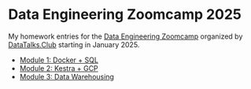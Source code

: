 # Data Engineering Zoomcamp 2025

My homework entries for the [Data Engineering Zoomcamp](https://github.com/DataTalksClub/data-engineering-zoomcamp) organized by [DataTalks.Club](https://datatalks.club/) starting in January 2025.

- [Module 1: Docker + SQL](./01-docker-terraform/README.md)
- [Module 2: Kestra + GCP](./02-workflow-orchestration/README.md)
- [Module 3: Data Warehousing](./03-data-warehousing/README.md)
